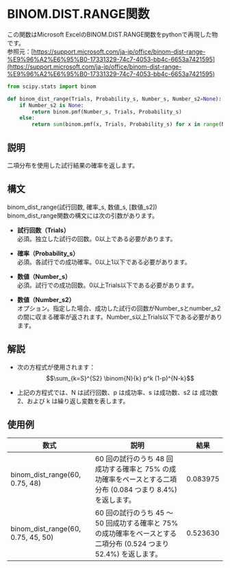 # BINOM.DIST.RANGE関数
この関数はMicrosoft ExcelのBINOM.DIST.RANGE関数をpythonで再現した物です。  
参照元：[https://support.microsoft.com/ja-jp/office/binom-dist-range-%E9%96%A2%E6%95%B0-17331329-74c7-4053-bb4c-6653a7421595](https://support.microsoft.com/ja-jp/office/binom-dist-range-%E9%96%A2%E6%95%B0-17331329-74c7-4053-bb4c-6653a7421595)
```python
from scipy.stats import binom

def binom_dist_range(Trials, Probability_s, Number_s, Number_s2=None):
    if Number_s2 is None:
        return binom.pmf(Number_s, Trials, Probability_s)
    else:
        return sum(binom.pmf(x, Trials, Probability_s) for x in range(Number_s, Number_s2 + 1))
```

## 説明
二項分布を使用した試行結果の確率を返します。

## 構文
binom_dist_range(試行回数, 確率_s, 数値_s, [数値_s2])  
binom_dist_range関数の構文には次の引数があります。

- **試行回数（Trials）**<br>
  必須。独立した試行の回数。0以上である必要があります。

- **確率（Probability_s）**<br>
  必須。各試行での成功確率。0以上1以下である必要があります。

- **数値（Number_s）**<br>
  必須。試行での成功回数。0以上Trials以下である必要があります。

- **数値（Number_s2）**<br>
  オプション。指定した場合、成功した試行の回数がNumber_sとnumber_s2の間に収まる確率が返されます。Number_s以上Trials以下である必要があります。

## 解説
- 次の方程式が使用されます：
  $$\sum_{k=S}^{S2} \binom{N}{k} p^k (1-p)^{N-k}$$
  
- 上記の方程式では、N は試行回数、p は成功率、s は成功数、s2 は 成功数 2、および k は繰り返し変数を表します。

## 使用例
| 数式  | 説明 | 結果 |
| - | - | - |
| binom_dist_range(60, 0.75, 48) | 60 回の試行のうち 48 回成功する確率と 75% の成功確率をベースとする二項分布 (0.084 つまり 8.4%) を返します。 | 0.083975 |  
| binom_dist_range(60, 0.75, 45, 50) | 60 回の試行のうち 45 ～ 50 回成功する確率と 75% の成功確率をベースとする二項分布 (0.524 つまり 52.4%) を返します。 | 0.523630 |
